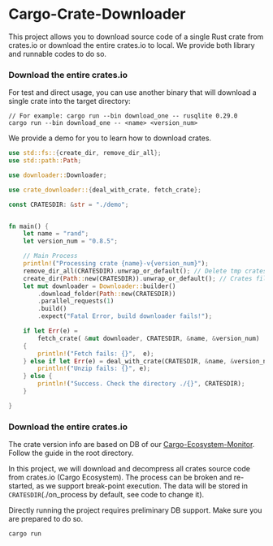 # Cargo-Crate-Downloader

This project allows you to download source code of a single Rust crate from crates.io or download the entire crates.io to local. We provide both library and runnable codes to do so.

### Download the entire crates.io

For test and direct usage, you can use another binary that will download a single crate into the target directory:
```Shell
// For example: cargo run --bin download_one -- rusqlite 0.29.0
cargo run --bin download_one -- <name> <version_num>
```

We provide a demo for you to learn how to download crates.

```Rust
use std::fs::{create_dir, remove_dir_all};
use std::path::Path;

use downloader::Downloader;

use crate_downloader::{deal_with_crate, fetch_crate};

const CRATESDIR: &str = "./demo";


fn main() {
    let name = "rand";
    let version_num = "0.8.5";

    // Main Process
    println!("Processing crate {name}-v{version_num}");
    remove_dir_all(CRATESDIR).unwrap_or_default(); // Delete tmp crates file directory
    create_dir(Path::new(CRATESDIR)).unwrap_or_default(); // Crates file directory
    let mut downloader = Downloader::builder()
        .download_folder(Path::new(CRATESDIR))
        .parallel_requests(1)
        .build()
        .expect("Fatal Error, build downloader fails!");

    if let Err(e) =
        fetch_crate( &mut downloader, CRATESDIR, &name, &version_num)
    {
        println!("Fetch fails: {}",  e);
    } else if let Err(e) = deal_with_crate(CRATESDIR, &name, &version_num) {
        println!("Unzip fails: {}", e);
    } else {
        println!("Success. Check the directory ./{}", CRATESDIR);
    }

}

```


### Download the entire crates.io

The crate version info are based on DB of our [Cargo-Ecosystem-Monitor](https://github.com/Cargo-Ecosystem-Monitor). Follow the guide in the root directory.

In this project, we will download and decompress all crates source code from crates.io (Cargo Ecosystem). The process can be broken and re-started, as we support break-point execution. The data will be stored in `CRATESDIR`(./on_process by default, see code to change it). 

Directly running the project requires preliminary DB support. Make sure you are prepared to do so.
```Shell
cargo run
```